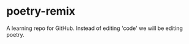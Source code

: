 poetry-remix
============

A learning repo for GitHub. Instead of editing 'code' we will be editing poetry.